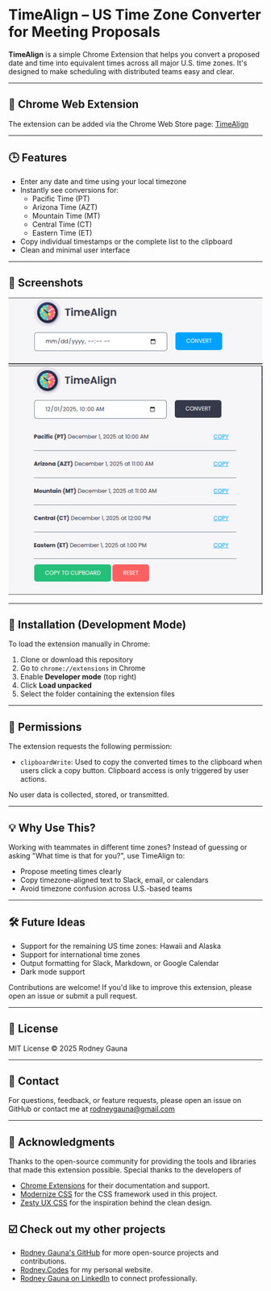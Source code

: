# TimeAlign – US Time Zone Converter for Meeting Proposals

**TimeAlign** is a simple Chrome Extension that helps you convert a proposed date and time into equivalent times across all major U.S. time zones. It's designed to make scheduling with distributed teams easy and clear.

---

## 📅 Chrome Web Extension

The extension can be added via the Chrome Web Store page:
[TimeAlign](https://chromewebstore.google.com/detail/kbancfglihklfkabjcenhhiocpaemkjo)

---

## 🕒 Features

- Enter any date and time using your local timezone
- Instantly see conversions for:
  - Pacific Time (PT)
  - Arizona Time (AZT)
  - Mountain Time (MT)
  - Central Time (CT)
  - Eastern Time (ET)
- Copy individual timestamps or the complete list to the clipboard
- Clean and minimal user interface

---

## 📸 Screenshots

![TimeAlign Screenshot - Launch](screenshots/TimeAlign_01.png)
![TimeAlign Screenshot - Converted Times](screenshots/TimeAlign_02.png)

---

## 🚀 Installation (Development Mode)

To load the extension manually in Chrome:

1. Clone or download this repository
2. Go to `chrome://extensions` in Chrome
3. Enable **Developer mode** (top right)
4. Click **Load unpacked**
5. Select the folder containing the extension files

---

## 🔐 Permissions

The extension requests the following permission:

- `clipboardWrite`: Used to copy the converted times to the clipboard when users click a copy button. Clipboard access is only triggered by user actions.

No user data is collected, stored, or transmitted.

---

## 💡 Why Use This?

Working with teammates in different time zones? Instead of guessing or asking "What time is that for you?", use TimeAlign to:

- Propose meeting times clearly
- Copy timezone-aligned text to Slack, email, or calendars
- Avoid timezone confusion across U.S.-based teams

---

## 🛠️ Future Ideas

- Support for the remaining US time zones: Hawaii and Alaska
- Support for international time zones
- Output formatting for Slack, Markdown, or Google Calendar
- Dark mode support

Contributions are welcome! If you'd like to improve this extension, please open an issue or submit a pull request.

---

## 📃 License

MIT License
© 2025 Rodney Gauna

---

## 📧 Contact

For questions, feedback, or feature requests, please open an issue on GitHub or contact me at <rodneygauna@gmail.com>

---

## 🥇 Acknowledgments

Thanks to the open-source community for providing the tools and libraries that made this extension possible. Special thanks to the developers of

- [Chrome Extensions](https://developer.chrome.com/docs/extensions/mv3/getstarted/) for their documentation and support.
- [Modernize CSS](https://necolas.github.io/normalize.css/) for the CSS framework used in this project.
- [Zesty UX CSS](http://zestyux.com/) for the inspiration behind the clean design.

## ☑️ Check out my other projects

- [Rodney Gauna's GitHub](https://github.com/rodneygauna) for more open-source projects and contributions.
- [Rodney.Codes](http://rodney.codes) for my personal website.
- [Rodney Gauna on LinkedIn](https://www.linkedin.com/in/rodneygauna) to connect professionally.
